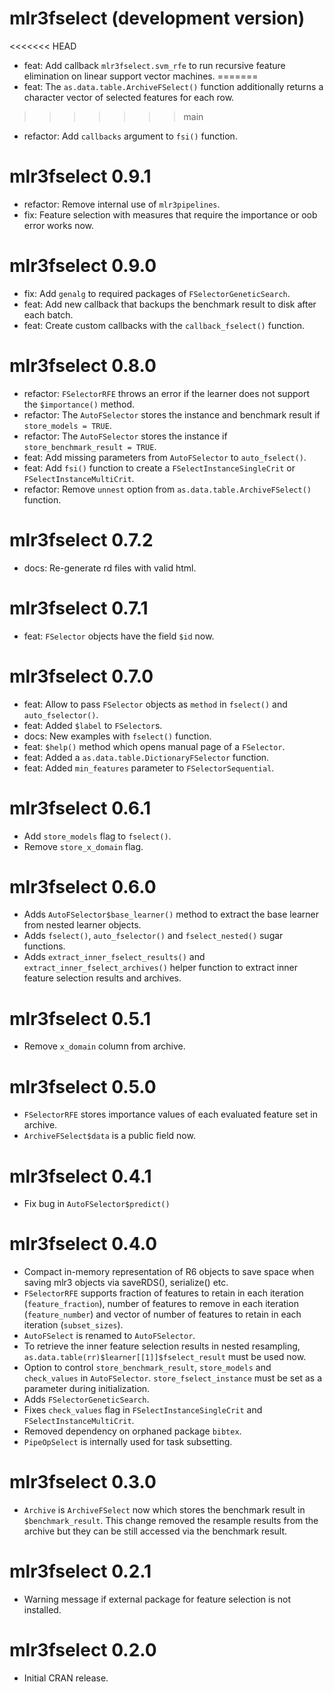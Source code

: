 # mlr3fselect (development version)

<<<<<<< HEAD
* feat: Add callback `mlr3fselect.svm_rfe` to run recursive feature elimination on linear support vector machines.
=======
* feat: The `as.data.table.ArchiveFSelect()` function additionally returns a character vector of selected features for each row.
>>>>>>> main
* refactor: Add `callbacks` argument to `fsi()` function.

# mlr3fselect 0.9.1

* refactor: Remove internal use of `mlr3pipelines`.
* fix: Feature selection with measures that require the importance or oob error works now.

# mlr3fselect 0.9.0

* fix: Add `genalg` to required packages of `FSelectorGeneticSearch`.
* feat: Add new callback that backups the benchmark result to disk after each batch.
* feat: Create custom callbacks with the `callback_fselect()` function.

# mlr3fselect 0.8.0

* refactor: `FSelectorRFE` throws an error if the learner does not support the `$importance()` method.
* refactor: The `AutoFSelector` stores the instance and benchmark result if `store_models = TRUE`.
* refactor: The `AutoFSelector` stores the instance if `store_benchmark_result = TRUE`.
* feat: Add missing parameters from `AutoFSelector` to `auto_fselect()`.
* feat: Add `fsi()` function to create a `FSelectInstanceSingleCrit` or `FSelectInstanceMultiCrit`.
* refactor: Remove `unnest` option from `as.data.table.ArchiveFSelect()` function.

# mlr3fselect 0.7.2

* docs: Re-generate rd files with valid html.

# mlr3fselect 0.7.1

* feat: `FSelector` objects have the field `$id` now.

# mlr3fselect 0.7.0

* feat: Allow to pass `FSelector` objects as `method` in `fselect()` and `auto_fselector()`.
* feat: Added `$label` to `FSelector`s.
* docs: New examples with `fselect()` function.
* feat: `$help()` method which opens manual page of a `FSelector`.
* feat: Added a `as.data.table.DictionaryFSelector` function.
* feat: Added `min_features` parameter to `FSelectorSequential`.

# mlr3fselect 0.6.1

* Add `store_models` flag to `fselect()`.
* Remove `store_x_domain` flag.

# mlr3fselect 0.6.0

* Adds `AutoFSelector$base_learner()` method to extract the base learner from
  nested learner objects.
* Adds `fselect()`, `auto_fselector()` and `fselect_nested()` sugar functions.
* Adds `extract_inner_fselect_results()` and `extract_inner_fselect_archives()`
  helper function to extract inner feature selection results and archives.

# mlr3fselect 0.5.1

* Remove `x_domain` column from archive.

# mlr3fselect 0.5.0

* `FSelectorRFE` stores importance values of each evaluated feature set in
  archive.
* `ArchiveFSelect$data` is a public field now.

# mlr3fselect 0.4.1

* Fix bug in `AutoFSelector$predict()`

# mlr3fselect 0.4.0

* Compact in-memory representation of R6 objects to save space when saving mlr3
  objects via saveRDS(), serialize() etc.
* `FSelectorRFE` supports fraction of features to retain in each iteration
  (`feature_fraction`), number of features to remove in each iteration
  (`feature_number`) and vector of number of features to retain in each
  iteration (`subset_sizes`).
* `AutoFSelect` is renamed to `AutoFSelector`.
* To retrieve the inner feature selection results in nested resampling,
  `as.data.table(rr)$learner[[1]]$fselect_result` must be used now.
* Option to control `store_benchmark_result`, `store_models` and `check_values`
  in `AutoFSelector`. `store_fselect_instance` must be set as a parameter during
  initialization.
* Adds `FSelectorGeneticSearch`.
* Fixes `check_values` flag in `FSelectInstanceSingleCrit` and
  `FSelectInstanceMultiCrit`.
* Removed dependency on orphaned package `bibtex`.
* `PipeOpSelect` is internally used for task subsetting.

# mlr3fselect 0.3.0

* `Archive` is `ArchiveFSelect` now which stores the benchmark result in
  `$benchmark_result`. This change removed the resample results from the archive
  but they can be still accessed via the benchmark result.

# mlr3fselect 0.2.1

* Warning message if external package for feature selection is not installed.

# mlr3fselect 0.2.0

* Initial CRAN release.

